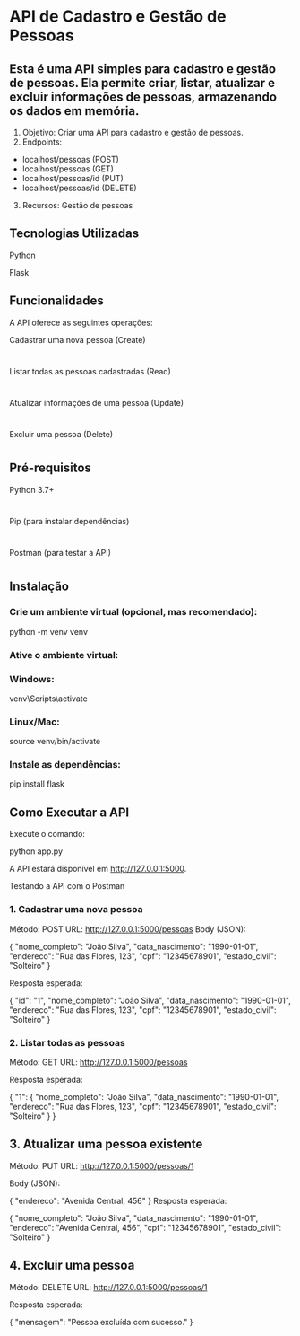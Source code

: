 # API de Cadastro e Gestão de Pessoas
## Esta é uma API simples para cadastro e gestão de pessoas. Ela permite criar, listar, atualizar e excluir informações de pessoas, armazenando os dados em memória.

 1. Objetivo: Criar uma API para cadastro e gestão de pessoas.
 2. Endpoints: 
  - localhost/pessoas (POST)
  - localhost/pessoas (GET)
  - localhost/pessoas/id (PUT)
  - localhost/pessoas/id (DELETE)
 3. Recursos: Gestão de pessoas




## Tecnologias Utilizadas

Python

Flask

## Funcionalidades

A API oferece as seguintes operações:

Cadastrar uma nova pessoa (Create)
#
Listar todas as pessoas cadastradas (Read)
#
Atualizar informações de uma pessoa (Update)
#
Excluir uma pessoa (Delete)
#

## Pré-requisitos
Python 3.7+
#
Pip (para instalar dependências)
#
Postman (para testar a API)
#
## Instalação


### Crie um ambiente virtual (opcional, mas recomendado):

python -m venv venv

### Ative o ambiente virtual:

### Windows:

venv\Scripts\activate

### Linux/Mac:

source venv/bin/activate

### Instale as dependências:

pip install flask

## Como Executar a API
Execute o comando:

python app.py

A API estará disponível em http://127.0.0.1:5000.

Testando a API com o Postman

### 1. Cadastrar uma nova pessoa

Método: POST
URL: http://127.0.0.1:5000/pessoas
Body (JSON):



{
  "nome_completo": "João Silva",
  "data_nascimento": "1990-01-01",
  "endereco": "Rua das Flores, 123",
  "cpf": "12345678901",
  "estado_civil": "Solteiro"
}

Resposta esperada:

{
  "id": "1",
  "nome_completo": "João Silva",
  "data_nascimento": "1990-01-01",
  "endereco": "Rua das Flores, 123",
  "cpf": "12345678901",
  "estado_civil": "Solteiro"
}

### 2. Listar todas as pessoas
Método: GET
URL: http://127.0.0.1:5000/pessoas

Resposta esperada:


{
  "1": {
    "nome_completo": "João Silva",
    "data_nascimento": "1990-01-01",
    "endereco": "Rua das Flores, 123",
    "cpf": "12345678901",
    "estado_civil": "Solteiro"
  }
}


## 3. Atualizar uma pessoa existente
Método: PUT
URL: http://127.0.0.1:5000/pessoas/1

Body (JSON):

{
  "endereco": "Avenida Central, 456"
}
Resposta esperada:

{
  "nome_completo": "João Silva",
  "data_nascimento": "1990-01-01",
  "endereco": "Avenida Central, 456",
  "cpf": "12345678901",
  "estado_civil": "Solteiro"
}

## 4. Excluir uma pessoa
Método: DELETE
URL: http://127.0.0.1:5000/pessoas/1

Resposta esperada:

{
  "mensagem": "Pessoa excluída com sucesso."
}


#
